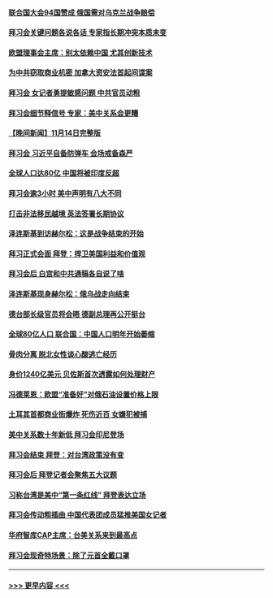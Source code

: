 #### [联合国大会94国赞成 俄国需对乌克兰战争赔偿](../pages/prog202/a103575227.md?t=11151801) 
#### [拜习会关键问题各说各话 专家指长期冲突本质未变](../pages/prog202/a103575212.md?t=11151801) 
#### [欧盟理事会主席：别太依赖中国 尤其创新技术](../pages/prog202/a103575190.md?t=11151801) 
#### [为中共窃取商业机密 加拿大资安法首起间谍案](../pages/prog202/a103575100.md?t=11151801) 
#### [拜习会 女记者勇提敏感问题 中共官员动粗](../pages/prog202/a103575086.md?t=11151801) 
#### [拜习会细节释信号 专家：美中关系会更糟](../pages/prog202/a103575085.md?t=11151801) 
#### [【晚间新闻】11月14日完整版](../pages/prog202/a103575078.md?t=11151801) 
#### [拜习会 习近平自备防弹车 会场戒备森严](../pages/prog202/a103574953.md?t=11151801) 
#### [全球人口达80亿 中国将被印度反超](../pages/prog202/a103574986.md?t=11151801) 
#### [拜习会逾3小时 美中声明有八大不同](../pages/prog202/a103575016.md?t=11151801) 
#### [打击非法移民越境 英法签署长期协议](../pages/prog202/a103574988.md?t=11151801) 
#### [泽连斯基到访赫尔松：这是战争结束的开始](../pages/prog202/a103574992.md?t=11151801) 
#### [拜习正式会面 拜登：捍卫美国利益和价值观](../pages/prog202/a103575010.md?t=11151801) 
#### [拜习会后 白宫和中共通稿各自说了啥](../pages/prog202/a103575008.md?t=11151801) 
#### [泽连斯基现身赫尔松：俄乌战走向结束](../pages/prog202/a103574765.md?t=11151801) 
#### [德台部长级官员将会晤 德副总理再公开挺台](../pages/prog202/a103574796.md?t=11151801) 
#### [全球80亿人口 联合国：中国人口明年开始萎缩](../pages/prog202/a103574666.md?t=11151801) 
#### [骨肉分离 脱北女性谈心酸逃亡经历](../pages/prog202/a103574703.md?t=11151801) 
#### [身价1240亿美元 贝佐斯首次透露如何处理财产](../pages/prog202/a103574719.md?t=11151801) 
#### [冯德莱恩：欧盟“准备好”对俄石油设置价格上限](../pages/prog202/a103574752.md?t=11151801) 
#### [土耳其首都商业街爆炸 死伤近百 女嫌犯被捕](../pages/prog202/a103574722.md?t=11151801) 
#### [美中关系数十年新低 拜习会印尼登场](../pages/prog202/a103574691.md?t=11151801) 
#### [拜习会结束 拜登：对台湾政策没有变](../pages/prog202/a103574688.md?t=11151801) 
#### [拜习会后 拜登记者会聚焦五大议题](../pages/prog202/a103574600.md?t=11151801) 
#### [习称台湾是美中“第一条红线” 拜登表达立场](../pages/prog202/a103574586.md?t=11151801) 
#### [拜习会传动粗插曲 中国代表团成员猛推美国女记者](../pages/prog202/a103574593.md?t=11151801) 
#### [华府智库CAP主席：台美关系来到最高点](../pages/prog202/a103574578.md?t=11151801) 
#### [拜习会现奇特场景：除了元首全戴口罩](../pages/prog202/a103574574.md?t=11151801) 

----
#### [ >>> 更早内容 <<< ](../indexes/prog202-earlier.md)
